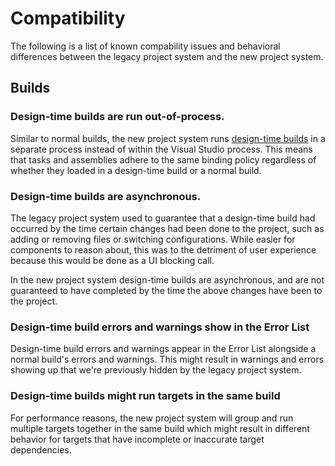 # Compatibility

The following is a list of known compability issues and behavioral differences between the legacy project system and the new project system.

## Builds

### Design-time builds are run out-of-process.
Similar to normal builds, the new project system runs [design-time builds](design-time-builds.md) in a separate process instead of within the Visual Studio process. This means that tasks and assemblies adhere to the same binding policy regardless of whether they loaded in a design-time build or a normal build.


### Design-time builds are asynchronous.
The legacy project system used to guarantee that a design-time build had occurred by the time certain changes had been done to the project, such as adding or removing files or switching configurations. While easier for components to reason about, this was to the detriment of user experience because this would be done as a UI blocking call.

In the new project system design-time builds are asynchronous, and are not guaranteed to have completed by the time the above changes have been to the project.

### Design-time build errors and warnings show in the Error List
Design-time build errors and warnings appear in the Error List alongside a normal build's errors and warnings. This might result in warnings and errors showing up that we're previously hidden by the legacy project system.

### Design-time builds might run targets in the same build
For performance reasons, the new project system will group and run multiple targets together in the same build which might result in different behavior for targets that have incomplete or inaccurate target dependencies.

